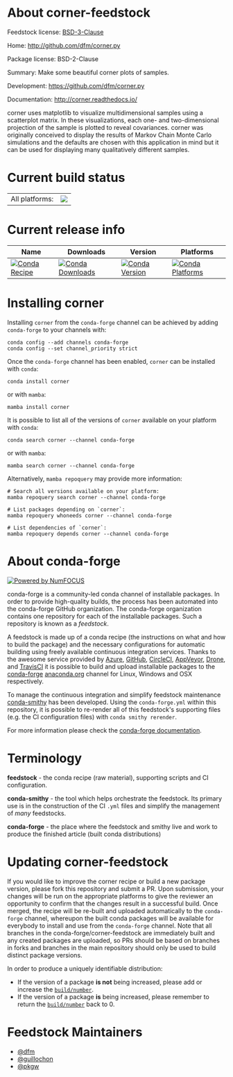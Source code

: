 About corner-feedstock
======================

Feedstock license: [BSD-3-Clause](https://github.com/conda-forge/corner-feedstock/blob/main/LICENSE.txt)

Home: http://github.com/dfm/corner.py

Package license: BSD-2-Clause

Summary: Make some beautiful corner plots of samples.

Development: https://github.com/dfm/corner.py

Documentation: http://corner.readthedocs.io/

corner uses matplotlib to visualize multidimensional samples using a scatterplot matrix.
In these visualizations, each one- and two-dimensional projection of the sample is
plotted to reveal covariances. corner was originally conceived to display the results
of Markov Chain Monte Carlo simulations and the defaults are chosen with this application
in mind but it can be used for displaying many qualitatively different samples.


Current build status
====================


<table><tr><td>All platforms:</td>
    <td>
      <a href="https://dev.azure.com/conda-forge/feedstock-builds/_build/latest?definitionId=4790&branchName=main">
        <img src="https://dev.azure.com/conda-forge/feedstock-builds/_apis/build/status/corner-feedstock?branchName=main">
      </a>
    </td>
  </tr>
</table>

Current release info
====================

| Name | Downloads | Version | Platforms |
| --- | --- | --- | --- |
| [![Conda Recipe](https://img.shields.io/badge/recipe-corner-green.svg)](https://anaconda.org/conda-forge/corner) | [![Conda Downloads](https://img.shields.io/conda/dn/conda-forge/corner.svg)](https://anaconda.org/conda-forge/corner) | [![Conda Version](https://img.shields.io/conda/vn/conda-forge/corner.svg)](https://anaconda.org/conda-forge/corner) | [![Conda Platforms](https://img.shields.io/conda/pn/conda-forge/corner.svg)](https://anaconda.org/conda-forge/corner) |

Installing corner
=================

Installing `corner` from the `conda-forge` channel can be achieved by adding `conda-forge` to your channels with:

```
conda config --add channels conda-forge
conda config --set channel_priority strict
```

Once the `conda-forge` channel has been enabled, `corner` can be installed with `conda`:

```
conda install corner
```

or with `mamba`:

```
mamba install corner
```

It is possible to list all of the versions of `corner` available on your platform with `conda`:

```
conda search corner --channel conda-forge
```

or with `mamba`:

```
mamba search corner --channel conda-forge
```

Alternatively, `mamba repoquery` may provide more information:

```
# Search all versions available on your platform:
mamba repoquery search corner --channel conda-forge

# List packages depending on `corner`:
mamba repoquery whoneeds corner --channel conda-forge

# List dependencies of `corner`:
mamba repoquery depends corner --channel conda-forge
```


About conda-forge
=================

[![Powered by
NumFOCUS](https://img.shields.io/badge/powered%20by-NumFOCUS-orange.svg?style=flat&colorA=E1523D&colorB=007D8A)](https://numfocus.org)

conda-forge is a community-led conda channel of installable packages.
In order to provide high-quality builds, the process has been automated into the
conda-forge GitHub organization. The conda-forge organization contains one repository
for each of the installable packages. Such a repository is known as a *feedstock*.

A feedstock is made up of a conda recipe (the instructions on what and how to build
the package) and the necessary configurations for automatic building using freely
available continuous integration services. Thanks to the awesome service provided by
[Azure](https://azure.microsoft.com/en-us/services/devops/), [GitHub](https://github.com/),
[CircleCI](https://circleci.com/), [AppVeyor](https://www.appveyor.com/),
[Drone](https://cloud.drone.io/welcome), and [TravisCI](https://travis-ci.com/)
it is possible to build and upload installable packages to the
[conda-forge](https://anaconda.org/conda-forge) [anaconda.org](https://anaconda.org/)
channel for Linux, Windows and OSX respectively.

To manage the continuous integration and simplify feedstock maintenance
[conda-smithy](https://github.com/conda-forge/conda-smithy) has been developed.
Using the ``conda-forge.yml`` within this repository, it is possible to re-render all of
this feedstock's supporting files (e.g. the CI configuration files) with ``conda smithy rerender``.

For more information please check the [conda-forge documentation](https://conda-forge.org/docs/).

Terminology
===========

**feedstock** - the conda recipe (raw material), supporting scripts and CI configuration.

**conda-smithy** - the tool which helps orchestrate the feedstock.
                   Its primary use is in the construction of the CI ``.yml`` files
                   and simplify the management of *many* feedstocks.

**conda-forge** - the place where the feedstock and smithy live and work to
                  produce the finished article (built conda distributions)


Updating corner-feedstock
=========================

If you would like to improve the corner recipe or build a new
package version, please fork this repository and submit a PR. Upon submission,
your changes will be run on the appropriate platforms to give the reviewer an
opportunity to confirm that the changes result in a successful build. Once
merged, the recipe will be re-built and uploaded automatically to the
`conda-forge` channel, whereupon the built conda packages will be available for
everybody to install and use from the `conda-forge` channel.
Note that all branches in the conda-forge/corner-feedstock are
immediately built and any created packages are uploaded, so PRs should be based
on branches in forks and branches in the main repository should only be used to
build distinct package versions.

In order to produce a uniquely identifiable distribution:
 * If the version of a package **is not** being increased, please add or increase
   the [``build/number``](https://docs.conda.io/projects/conda-build/en/latest/resources/define-metadata.html#build-number-and-string).
 * If the version of a package **is** being increased, please remember to return
   the [``build/number``](https://docs.conda.io/projects/conda-build/en/latest/resources/define-metadata.html#build-number-and-string)
   back to 0.

Feedstock Maintainers
=====================

* [@dfm](https://github.com/dfm/)
* [@guillochon](https://github.com/guillochon/)
* [@pkgw](https://github.com/pkgw/)

